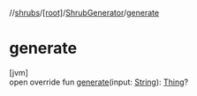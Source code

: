 //[shrubs](../../../index.md)/[[root]](../index.md)/[ShrubGenerator](index.md)/[generate](generate.md)

# generate

[jvm]\
open override fun [generate](generate.md)(input: [String](https://kotlinlang.org/api/latest/jvm/stdlib/kotlin/-string/index.html)): [Thing](https://kggilmer.github.io/repo_a/gfm/core/core/[root]/-thing/index.md)?
